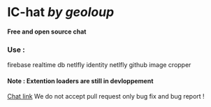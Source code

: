 # IC-hat *by geoloup*
**Free and open source chat**
### Use :
firebase realtime db
netlfly identity
netlfly
github
image cropper
#### Note : Extention loaders are still in devloppement
[Chat link](https://ic-hat.geoloup.com)
We do not accept pull request only bug fix and bug report !
